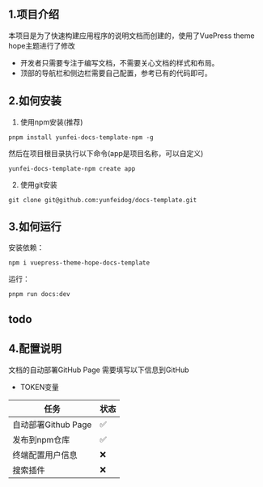 ## 1.项目介绍

本项目是为了快速构建应用程序的说明文档而创建的，使用了VuePress theme hope主题进行了修改

+ 开发者只需要专注于编写文档，不需要关心文档的样式和布局。
+ 顶部的导航栏和侧边栏需要自己配置，参考已有的代码即可。

## 2.如何安装

1. 使用npm安装(推荐)

```shell
pnpm install yunfei-docs-template-npm -g
````

然后在项目根目录执行以下命令(app是项目名称，可以自定义)

```shell
yunfei-docs-template-npm create app
```

2. 使用git安装

```shell
git clone git@github.com:yunfeidog/docs-template.git
```

## 3.如何运行

安装依赖：

```shell
npm i vuepress-theme-hope-docs-template
```

运行：

```shell
pnpm run docs:dev
```

## todo

## 4.配置说明

文档的自动部署GitHub Page 需要填写以下信息到GitHub

+ TOKEN变量

| 任务              | 状态 |
|-----------------|----|
| 自动部署Github Page | ✅  |
| 发布到npm仓库        | ✅  |
| 终端配置用户信息        | ❌  |
| 搜索插件            | ❌  |


